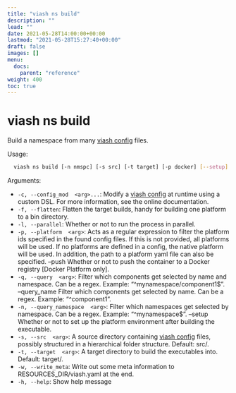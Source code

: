 ```yaml
---
title: "viash ns build"
description: ""
lead: ""
date: 2021-05-28T14:00:00+00:00
lastmod: "2021-05-28T15:27:40+00:00"
draft: false
images: []
menu:
  docs:
    parent: "reference"
weight: 400
toc: true
---
```




# viash ns build

Build a namespace from many [viash config](/config) files.

Usage:

``` bash
  viash ns build [-n nmspc] [-s src] [-t target] [-p docker] [--setup] [---push] [--parallel] [--flatten]
```

Arguments:

-   `-c, --config_mod  <arg>...`: Modify a [viash config](/config) at
    runtime using a custom DSL. For more information, see the online
    documentation.
-   `-f, --flatten`: Flatten the target builds, handy for building one
    platform to a bin directory.
-   `-l, --parallel`: Whether or not to run the process in parallel.
-   `-p, --platform  <arg>`: Acts as a regular expression to filter the
    platform ids specified in the found config files. If this is not
    provided, all platforms will be used. If no platforms are defined in
    a config, the native platform will be used. In addition, the path to
    a platform yaml file can also be specified. –push Whether or not to
    push the container to a Docker registry \[Docker Platform only\].
-   `-q, --query  <arg>`: Filter which components get selected by name
    and namespace. Can be a regex. Example: “^mynamespace/component1$”.
    –query\_name <arg> Filter which components get selected by name. Can
    be a regex. Example: “^component1”.
-   `-n, --query_namespace  <arg>`: Filter which namespaces get selected
    by namespace. Can be a regex. Example: “^mynamespace$”. –setup
    Whether or not to set up the platform environment after building the
    executable.
-   `-s, --src  <arg>`: A source directory containing [viash
    config](/config) files, possibly structured in a hierarchical folder
    structure. Default: src/.
-   `-t, --target  <arg>`: A target directory to build the executables
    into. Default: target/.
-   `-w, --write_meta`: Write out some meta information to
    RESOURCES\_DIR/viash.yaml at the end.
-   `-h, --help`: Show help message
